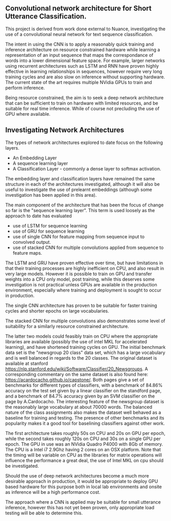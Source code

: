 ## Convolutional network architecture for Short Utterance Classification.

This project is derived from work done external to Nuance, investigating the use 
of a convolutional neural network for text sequence classification.

The intent in using the CNN is to apply a reasonably quick training and inference architecture on resource constrained hardware while learning a representation of an input sequence that maps the correspondance of words into a lower dimensional feature space.
For example, larger networks using recurrent architectures such as LSTM and RNN have proven highly effective in learning relationships in sequences, however require very long training cycles and are also slow on inference without supporting hardware. 
The current state of the art requires multiple NVidia GPUs to train and perform inference.

Being resource constrained, the aim is to seek a deep network architecture that can be sufficient to train on hardware with limited resources, and be suitable for real time inference. While of course not precluding the use of GPU where available.

## Investigating Network Architectures

The types of network architectures explored to date focus on the following layers.

- An Embedding Layer
- A sequence learning layer
- A Classification Layer - commonly a dense layer to softmax activation.

The embedding layer and classification layers have remained the same structure in each of the architectures investigated, although it will also be useful to investigate the use of prelearnt embeddings (although some investigation has been applied in this area).

The main component of the architecture that has been the focus of change so far is the "sequence learning layer". This term is used loosely as the approach to date has evaluated

- use of LSTM for sequence learning 
- use of GRU for sequence learning
- use of single CNN for feature mapping from sequence input to convolved output.
- use of stacked CNN for multiple convolutions applied from sequence to feature maps.

The LSTM and GRU have proven effective over time, but have limitations in that their training processes are highly inefficient on CPU, and also result in very large models. However it is possible to train on GPU and transfer weights into a CPU only model, post training, while this deserves some investigation is not practical unless GPUs are available in the production environment, especially where training and deployment is sought to occur in production.

The single CNN architecture has proven to be suitable for faster training cycles and shorter epochs on large vocabularies.

The stacked CNN for multiple convolutions also demonstrates some level of suitability for a similarly resource constrained architecture.

The latter two models could feasibly train on CPU where the appropriate libraries are available (possibly the use of intel MKL for accelerated learning), and have shortened training cycles on GPU. 
The initial benchmark data set is the "newsgroup 20 class" data set, which has a large vocabulary and is well balanced in regards to the 20 classes. The original dataset is available at stanford https://nlp.stanford.edu/wiki/Software/Classifier/20_Newsgroups. 
A corresponding commentary on the same dataset is also found here: https://acardocacho.github.io/capstone/. 
Both pages give a set of benchmarks for different types of classifiers, with a benchmark of 84.86% accuracy on the test set given by a linear classifier on the standford page, and a benchmark of 84.7% accuracy given by an SVM classifier on the page by A.Cardocacho. 
The interesting feature of the newsgroup dataset is the reasonably large vocabulary at about 70000 words. The balanced nature of the class assignments also makes the dataset well behaved as a baseline for training and testing. The presence of other benchmarks and its popularity makes it a good tool for baselining classifiers against other work.

The first architecture takes roughly 50s on CPU and 20s on GPU per epoch, while the second takes roughly 120s on CPU and 30s on a single GPU per epoch. The GPU in use was an NVidia Quadro P4000 with 8Gb of memory. The CPU is a Intel i7 2.9Ghz having 2 cores on an OSX platform. Note that the timing will be variable on CPU as the libraries for matrix operations will influence the performance a great deal, the use of Intel MKL on cpu should be investigated. 

Should the use of deep network architectures become a much more desirable approach in production, it would be appropriate to deploy GPU based hardware for this purpose both in local lab environments and onsite as inference will be a high performance cost.

The approach where a CNN is applied may be suitable for small utterance inference, however this has not yet been proven, only appropriate load testing will be able to determine this.



